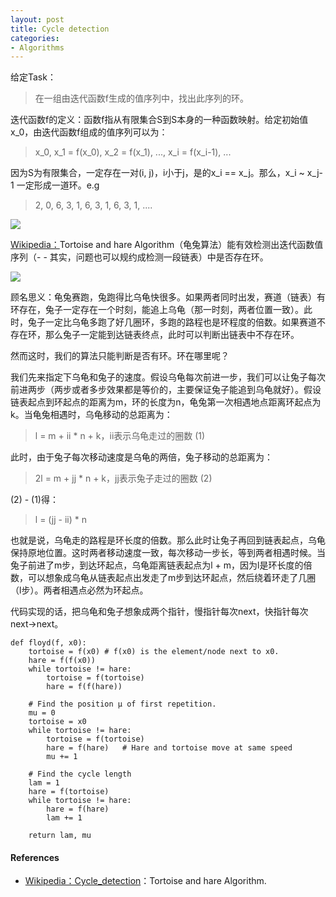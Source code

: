 ```yaml
---
layout: post
title: Cycle detection
categories:
- Algorithms
---
```


给定Task：

> 在一组由迭代函数f生成的值序列中，找出此序列的环。

迭代函数f的定义：函数f指从有限集合S到S本身的一种函数映射。给定初始值x_0，由迭代函数f组成的值序列可以为：

> x_0, x_1 = f(x_0), x_2 = f(x_1), ..., x_i = f(x_i-1), ...

因为S为有限集合，一定存在一对(i, j)，i小于j，是的x_i == x_j。那么，x_i ~ x_j-1 一定形成一道环。e.g 

> 2, 0, 6, 3, 1, 6, 3, 1, 6, 3, 1, ....

![](https://upload.wikimedia.org/wikipedia/commons/thumb/d/d7/Functional_graph.svg/660px-Functional_graph.svg.png)

[Wikipedia：]((https://en.wikipedia.org/wiki/Cycle_detection))Tortoise and hare Algorithm（龟兔算法）能有效检测出迭代函数值序列（- - 其实，问题也可以规约成检测一段链表）中是否存在环。

![](https://upload.wikimedia.org/wikipedia/commons/thumb/5/5f/Tortoise_and_hare_algorithm.svg/560px-Tortoise_and_hare_algorithm.svg.png)

顾名思义：龟兔赛跑，兔跑得比乌龟快很多。如果两者同时出发，赛道（链表）有环存在，兔子一定存在一个时刻，能追上乌龟（那一时刻，两者位置一致）。此时，兔子一定比乌龟多跑了好几圈环，多跑的路程也是环程度的倍数。如果赛道不存在环，那么兔子一定能到达链表终点，此时可以判断出链表中不存在环。

然而这时，我们的算法只能判断是否有环。环在哪里呢？

我们先来指定下乌龟和兔子的速度。假设乌龟每次前进一步，我们可以让兔子每次前进两步（两步或者多步效果都是等价的，主要保证兔子能追到乌龟就好）。假设链表起点到环起点的距离为m，环的长度为n，龟兔第一次相遇地点距离环起点为k。当龟兔相遇时，乌龟移动的总距离为：

> l = m + ii * n + k，ii表示乌龟走过的圈数 (1)

此时，由于兔子每次移动速度是乌龟的两倍，兔子移动的总距离为：

> 2l = m + jj * n + k，jj表示兔子走过的圈数 (2)

(2) - (1)得：

> l = (jj - ii) * n

也就是说，乌龟走的路程是环长度的倍数。那么此时让兔子再回到链表起点，乌龟保持原地位置。这时两者移动速度一致，每次移动一步长，等到两者相遇时候。当兔子前进了m步，到达环起点，乌龟距离链表起点为l + m，因为l是环长度的倍数，可以想象成乌龟从链表起点出发走了m步到达环起点，然后绕着环走了几圈（l步）。两者相遇点必然为环起点。

代码实现的话，把乌龟和兔子想象成两个指针，慢指针每次next，快指针每次next->next。

```
def floyd(f, x0):
    tortoise = f(x0) # f(x0) is the element/node next to x0.
    hare = f(f(x0))
    while tortoise != hare:
        tortoise = f(tortoise)
        hare = f(f(hare))
  
    # Find the position μ of first repetition.    
    mu = 0
    tortoise = x0
    while tortoise != hare:
        tortoise = f(tortoise)
        hare = f(hare)   # Hare and tortoise move at same speed
        mu += 1
 
    # Find the cycle length
    lam = 1
    hare = f(tortoise)
    while tortoise != hare:
        hare = f(hare)
        lam += 1
 
    return lam, mu
```

#### References

- [Wikipedia：Cycle_detection](https://en.wikipedia.org/wiki/Cycle_detection)：Tortoise and hare Algorithm.